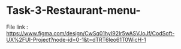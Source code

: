 # Task-3-Restaurant-menu-

File link : https://www.figma.com/design/CwSq01hyI92Ir5wASVJoJf/CodSoft-UX%2FUI-Project?node-id=0-1&t=dTRT6leo61T0WicH-1
